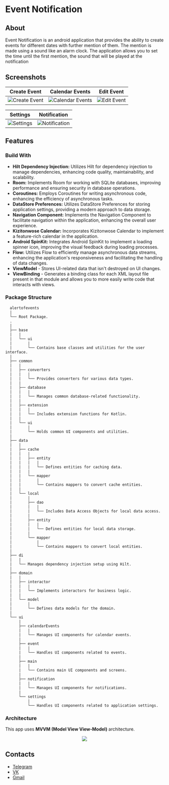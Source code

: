 # Event Notification

## About

Event Notification is an android application that provides the ability to create events for different dates with further mention of them. The mention is made using a sound like an alarm clock. The application allows you to set the time until the first mention, the sound that will be played at the notification

## Screenshots

| Create Event | Calendar Events | Edit Event |
|------------|------------|------------|
| ![Create Event](images/1.jpg) | ![Calendar Events](images/2.jpg) | ![Edit Event](images/3.jpg) |

| Settings | Notification |
|------------|------------|
| ![Settings](images/4.jpg) | ![Notification](images/5.jpg)

## Features

### Build With

- **Hilt Dependency Injection:** Utilizes Hilt for dependency injection to manage dependencies, enhancing code quality, maintainability, and scalability.
- **Room:** Implements Room for working with SQLite databases, improving performance and ensuring security in database operations.
- **Coroutines:** Employs Coroutines for writing asynchronous code, enhancing the efficiency of asynchronous tasks.
- **DataStore Preferences:** Utilizes DataStore Preferences for storing application settings, providing a modern approach to data storage.
- **Navigation Component:** Implements the Navigation Component to facilitate navigation within the application, enhancing the overall user experience.
- **Kizitonwose Calendar:** Incorporates Kizitonwose Calendar to implement a feature-rich calendar in the application.
- **Android SpinKit:** Integrates Android SpinKit to implement a loading spinner icon, improving the visual feedback during loading processes.
- **Flow:** Utilizes Flow to efficiently manage asynchronous data streams, enhancing the application's responsiveness and facilitating the handling of data changes.
- **ViewModel** - Stores UI-related data that isn't destroyed on UI changes.
- **ViewBinding** - Generates a binding class for each XML layout file present in that module and allows you to more easily write code that interacts with views.

### Package Structure
```
  alertofevents
  |
  └── Root Package.
  .
  |
  ├── base
  |   |
  |   └── ui
  |       |
  |       └── Contains base classes and utilities for the user interface.
  |
  ├── common
  |   |
  |   ├── converters
  |   |   |
  |   |   └── Provides converters for various data types.
  |   |
  |   ├── database
  |   |   |
  |   |   └── Manages common database-related functionality.
  |   |
  |   ├── extension
  |   |   |
  |   |   └── Includes extension functions for Kotlin.
  |   |
  |   └── ui
  |       |
  |       └── Holds common UI components and utilities.
  |
  ├── data
  |   |
  |   ├── cache
  |   |   |
  |   |   ├── entity
  |   |   |   |
  |   |   |   └── Defines entities for caching data.
  |   |   |
  |   |   └── mapper
  |   |       |
  |   |       └── Contains mappers to convert cache entities.
  |   |
  |   └── local
  |       |
  |       ├── dao
  |       |   |
  |       |   └── Includes Data Access Objects for local data access.
  |       |
  |       ├── entity
  |       |   |
  |       |   └── Defines entities for local data storage.
  |       |
  |       └── mapper
  |           |
  |           └── Contains mappers to convert local entities.
  |
  ├── di
  |   |
  |   └── Manages dependency injection setup using Hilt.
  |
  ├── domain
  |   |
  |   ├── interactor
  |   |   |
  |   |   └── Implements interactors for business logic.
  |   |
  |   └── model
  |       |
  |       └── Defines data models for the domain.
  |
  └── ui
      |
      ├── calendarEvents
      |   |
      |   └── Manages UI components for calendar events.
      |
      ├── event
      |   |
      |   └── Handles UI components related to events.
      |
      ├── main
      |   |
      |   └── Contains main UI components and screens.
      |
      ├── notification
      |   |
      |   └── Manages UI components for notifications.
      |
      └── settings
          |
          └── Handles UI components related to application settings.
```

### Architecture

This app uses **MVVM (Model View View-Model)** architecture.

<div style="text-align: center">
 <img src="images/architecture.png">
</div>

## Contacts

- [Telegram](https://t.me/DrawableRes)
- [VK](https://vk.com/shiae)
- [Gmail](sven557929@gmail.com)

